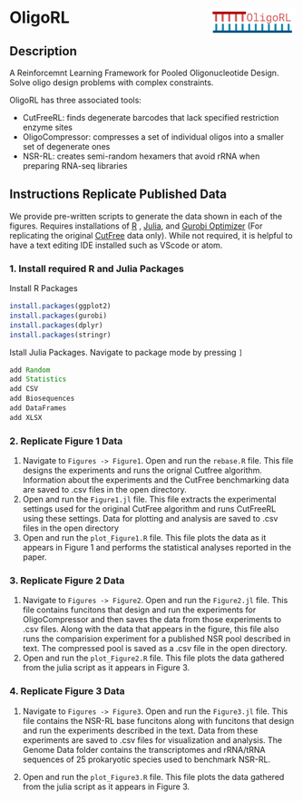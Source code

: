 # <img src="./OligoRL.png" width="30%" align="right" /> OligoRL

## Description 
A Reinforcemnt Learning Framework for Pooled Oligonucleotide Design. Solve oligo design problems with complex constraints. 

OligoRL has three associated tools: 
- CutFreeRL: finds degenerate barcodes that lack specified restriction enzyme sites
- OligoCompressor: compresses a set of individual oligos into a smaller set of degenerate ones 
- NSR-RL: creates semi-random hexamers that avoid rRNA when preparing RNA-seq libraries


## Instructions Replicate Published Data 
We provide pre-written scripts to generate the data shown in each of the figures. Requires installations of [R](https://www.rstudio.com/products/rstudio/download/) ,  [Julia](https://julialang.org/downloads/), and [Gurobi Optimizer](https://www.gurobi.com) (For replicating the original [CutFree](https://jensenlab.shinyapps.io/cutfree/) data only). While not required, it is helpful to have a text editing IDE installed such as VScode or atom. 

### 1. Install required R and Julia Packages 
Install R Packages

```r
install.packages(ggplot2)
install.packages(gurobi)
install.packages(dplyr)
install.packages(stringr)
```
Istall Julia Packages. Navigate to package mode by pressing `]`
```julia 
add Random
add Statistics
add CSV
add Biosequences
add DataFrames
add XLSX
```
### 2. Replicate Figure 1 Data
1. Navigate to `Figures -> Figure1`. Open and run the `rebase.R` file. This file designs the experiments and runs the orignal Cutfree algorithm. Information about the experiments and the CutFree benchmarking data are saved to .csv files in the open directory. 
2. Open and run the `Figure1.jl` file. This file extracts the experimental settings used for the original CutFree algorithm and runs CutFreeRL using these settings. Data for plotting and analysis are saved to .csv files in the open directory
3. Open and run the `plot_Figure1.R` file. This file plots the data as it appears in Figure 1 and performs the statistical analyses reported in the paper. 

### 3. Replicate Figure 2 Data
1. Navigate to `Figures -> Figure2`. Open and run the `Figure2.jl` file. This file contains funcitons that design and run the experiments for OligoCompressor and then saves the data from those experiments to .csv files. Along with the data that appears in the figure, this file also runs the comparision experiment for a published NSR pool described in text. The compressed pool is saved as a .csv file in the open directory.  
2. Open and run the `plot_Figure2.R` file. This file plots the data gathered from the julia script as it appears in Figure 3. 

### 4. Replicate Figure 3 Data
1. Navigate to `Figures -> Figure3`. Open and run the `Figure3.jl` file. This file contains the NSR-RL base funcitons along with funcitons that design and run the experiments described in the text. Data from these experiments are saved to .csv files for visualization and analysis. The Genome Data folder contains the transcriptomes and rRNA/tRNA sequences of 25 prokaryotic species used to benchmark NSR-RL. 

2. Open and run the `plot_Figure3.R` file. This file plots the data gathered from the julia script as it appears in Figure 3. 
